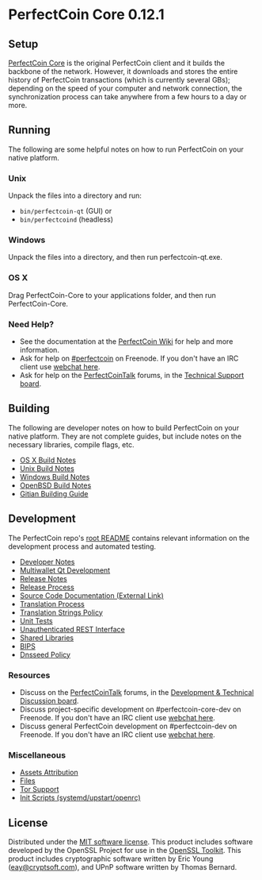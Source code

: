 PerfectCoin Core 0.12.1
=====================

Setup
---------------------
[PerfectCoin Core](http://perfectcoin.org/en/download) is the original PerfectCoin client and it builds the backbone of the network. However, it downloads and stores the entire history of PerfectCoin transactions (which is currently several GBs); depending on the speed of your computer and network connection, the synchronization process can take anywhere from a few hours to a day or more.

Running
---------------------
The following are some helpful notes on how to run PerfectCoin on your native platform.

### Unix

Unpack the files into a directory and run:

- `bin/perfectcoin-qt` (GUI) or
- `bin/perfectcoind` (headless)

### Windows

Unpack the files into a directory, and then run perfectcoin-qt.exe.

### OS X

Drag PerfectCoin-Core to your applications folder, and then run PerfectCoin-Core.

### Need Help?

* See the documentation at the [PerfectCoin Wiki](https://en.perfectcoin.it/wiki/Main_Page)
for help and more information.
* Ask for help on [#perfectcoin](http://webchat.freenode.net?channels=perfectcoin) on Freenode. If you don't have an IRC client use [webchat here](http://webchat.freenode.net?channels=perfectcoin).
* Ask for help on the [PerfectCoinTalk](https://perfectcointalk.org/) forums, in the [Technical Support board](https://perfectcointalk.org/index.php?board=4.0).

Building
---------------------
The following are developer notes on how to build PerfectCoin on your native platform. They are not complete guides, but include notes on the necessary libraries, compile flags, etc.

- [OS X Build Notes](build-osx.md)
- [Unix Build Notes](build-unix.md)
- [Windows Build Notes](build-windows.md)
- [OpenBSD Build Notes](build-openbsd.md)
- [Gitian Building Guide](gitian-building.md)

Development
---------------------
The PerfectCoin repo's [root README](/README.md) contains relevant information on the development process and automated testing.

- [Developer Notes](developer-notes.md)
- [Multiwallet Qt Development](multiwallet-qt.md)
- [Release Notes](release-notes.md)
- [Release Process](release-process.md)
- [Source Code Documentation (External Link)](https://dev.visucore.com/perfectcoin/doxygen/)
- [Translation Process](translation_process.md)
- [Translation Strings Policy](translation_strings_policy.md)
- [Unit Tests](unit-tests.md)
- [Unauthenticated REST Interface](REST-interface.md)
- [Shared Libraries](shared-libraries.md)
- [BIPS](bips.md)
- [Dnsseed Policy](dnsseed-policy.md)

### Resources
* Discuss on the [PerfectCoinTalk](https://perfectcointalk.org/) forums, in the [Development & Technical Discussion board](https://perfectcointalk.org/index.php?board=6.0).
* Discuss project-specific development on #perfectcoin-core-dev on Freenode. If you don't have an IRC client use [webchat here](http://webchat.freenode.net/?channels=perfectcoin-core-dev).
* Discuss general PerfectCoin development on #perfectcoin-dev on Freenode. If you don't have an IRC client use [webchat here](http://webchat.freenode.net/?channels=perfectcoin-dev).

### Miscellaneous
- [Assets Attribution](assets-attribution.md)
- [Files](files.md)
- [Tor Support](tor.md)
- [Init Scripts (systemd/upstart/openrc)](init.md)

License
---------------------
Distributed under the [MIT software license](http://www.opensource.org/licenses/mit-license.php).
This product includes software developed by the OpenSSL Project for use in the [OpenSSL Toolkit](https://www.openssl.org/). This product includes
cryptographic software written by Eric Young ([eay@cryptsoft.com](mailto:eay@cryptsoft.com)), and UPnP software written by Thomas Bernard.
